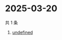 # 2025-03-20

共 1 条

<!-- BEGIN -->
<!-- 最后更新时间 Thu Mar 20 2025 06:34:49 GMT+0800 (China Standard Time) -->

1. [undefined](https://www.zhihu.com/search?q=undefined)

<!-- END -->
